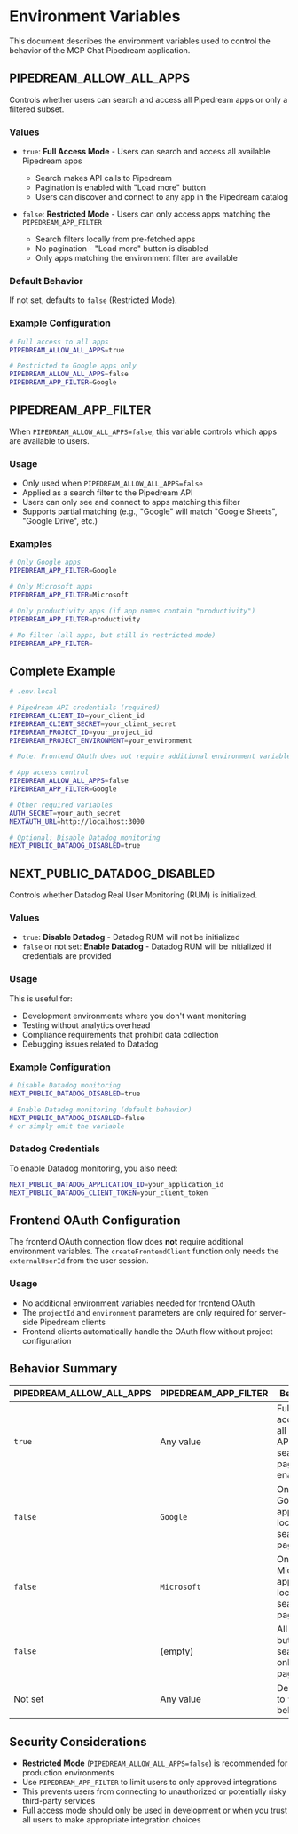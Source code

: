 # Environment Variables

This document describes the environment variables used to control the behavior of the MCP Chat Pipedream application.

## PIPEDREAM_ALLOW_ALL_APPS

Controls whether users can search and access all Pipedream apps or only a filtered subset.

### Values

- `true`: **Full Access Mode** - Users can search and access all available Pipedream apps
  - Search makes API calls to Pipedream
  - Pagination is enabled with "Load more" button
  - Users can discover and connect to any app in the Pipedream catalog

- `false`: **Restricted Mode** - Users can only access apps matching the `PIPEDREAM_APP_FILTER`
  - Search filters locally from pre-fetched apps
  - No pagination - "Load more" button is disabled
  - Only apps matching the environment filter are available

### Default Behavior

If not set, defaults to `false` (Restricted Mode).

### Example Configuration

```bash
# Full access to all apps
PIPEDREAM_ALLOW_ALL_APPS=true

# Restricted to Google apps only
PIPEDREAM_ALLOW_ALL_APPS=false
PIPEDREAM_APP_FILTER=Google
```

## PIPEDREAM_APP_FILTER

When `PIPEDREAM_ALLOW_ALL_APPS=false`, this variable controls which apps are available to users.

### Usage

- Only used when `PIPEDREAM_ALLOW_ALL_APPS=false`
- Applied as a search filter to the Pipedream API
- Users can only see and connect to apps matching this filter
- Supports partial matching (e.g., "Google" will match "Google Sheets", "Google Drive", etc.)

### Examples

```bash
# Only Google apps
PIPEDREAM_APP_FILTER=Google

# Only Microsoft apps
PIPEDREAM_APP_FILTER=Microsoft

# Only productivity apps (if app names contain "productivity")
PIPEDREAM_APP_FILTER=productivity

# No filter (all apps, but still in restricted mode)
PIPEDREAM_APP_FILTER=
```

## Complete Example

```bash
# .env.local

# Pipedream API credentials (required)
PIPEDREAM_CLIENT_ID=your_client_id
PIPEDREAM_CLIENT_SECRET=your_client_secret
PIPEDREAM_PROJECT_ID=your_project_id
PIPEDREAM_PROJECT_ENVIRONMENT=your_environment

# Note: Frontend OAuth does not require additional environment variables

# App access control
PIPEDREAM_ALLOW_ALL_APPS=false
PIPEDREAM_APP_FILTER=Google

# Other required variables
AUTH_SECRET=your_auth_secret
NEXTAUTH_URL=http://localhost:3000

# Optional: Disable Datadog monitoring
NEXT_PUBLIC_DATADOG_DISABLED=true
```

## NEXT_PUBLIC_DATADOG_DISABLED

Controls whether Datadog Real User Monitoring (RUM) is initialized.

### Values

- `true`: **Disable Datadog** - Datadog RUM will not be initialized
- `false` or not set: **Enable Datadog** - Datadog RUM will be initialized if credentials are provided

### Usage

This is useful for:
- Development environments where you don't want monitoring
- Testing without analytics overhead
- Compliance requirements that prohibit data collection
- Debugging issues related to Datadog

### Example Configuration

```bash
# Disable Datadog monitoring
NEXT_PUBLIC_DATADOG_DISABLED=true

# Enable Datadog monitoring (default behavior)
NEXT_PUBLIC_DATADOG_DISABLED=false
# or simply omit the variable
```

### Datadog Credentials

To enable Datadog monitoring, you also need:

```bash
NEXT_PUBLIC_DATADOG_APPLICATION_ID=your_application_id
NEXT_PUBLIC_DATADOG_CLIENT_TOKEN=your_client_token
```

## Frontend OAuth Configuration

The frontend OAuth connection flow does **not** require additional environment variables. The `createFrontendClient` function only needs the `externalUserId` from the user session.

### Usage

- No additional environment variables needed for frontend OAuth
- The `projectId` and `environment` parameters are only required for server-side Pipedream clients
- Frontend clients automatically handle the OAuth flow without project configuration

## Behavior Summary

| PIPEDREAM_ALLOW_ALL_APPS | PIPEDREAM_APP_FILTER | Behavior |
|-------------------------|---------------------|----------|
| `true` | Any value | Full access to all apps, API search, pagination enabled |
| `false` | `Google` | Only Google apps, local search, no pagination |
| `false` | `Microsoft` | Only Microsoft apps, local search, no pagination |
| `false` | (empty) | All apps but local search only, no pagination |
| Not set | Any value | Defaults to `false` behavior |

## Security Considerations

- **Restricted Mode** (`PIPEDREAM_ALLOW_ALL_APPS=false`) is recommended for production environments
- Use `PIPEDREAM_APP_FILTER` to limit users to only approved integrations
- This prevents users from connecting to unauthorized or potentially risky third-party services
- Full access mode should only be used in development or when you trust all users to make appropriate integration choices
